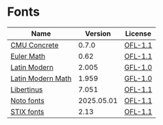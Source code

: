 # Fonts

| Name                | Version    | License   |
| ------------------- | ---------- | --------- |
| [CMU Concrete]      | 0.7.0      | [OFL-1.1] |
| [Euler Math]        | 0.62       | [OFL-1.1] |
| [Latin Modern]      | 2.005      | [GFL-1.0] |
| [Latin Modern Math] | 1.959      | [GFL-1.0] |
| [Libertinus]        | 7.051      | [OFL-1.1] |
| [Noto fonts]        | 2025.05.01 | [OFL-1.1] |
| [STIX fonts]        | 2.13       | [OFL-1.1] |


[CMU Concrete]: https://cm-unicode.sourceforge.io/
[Euler Math]: https://ctan.org/pkg/euler-math
[Latin Modern]: https://www.gust.org.pl/projects/e-foundry/latin-modern
[Latin Modern Math]: https://www.gust.org.pl/projects/e-foundry/lm-math
[Libertinus]: https://github.com/alerque/libertinus
[Noto fonts]: https://notofonts.github.io/
[STIX fonts]: https://github.com/stipub/stixfonts


[GFL-1.0]: https://www.gust.org.pl/projects/e-foundry/licenses
[OFL-1.1]: https://openfontlicense.org/
